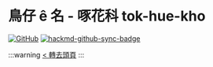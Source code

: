 # 鳥仔 ê 名 - 啄花科 tok-hue-kho

[![GitHub](https://img.shields.io/badge/GitHub-black?logo=github)](https://github.com/siansiansu/tsiau-a-e-mia)
[![hackmd-github-sync-badge](https://hackmd.io/8v0bPYSfTviSYzohUdQgPg/badge)](https://hackmd.io/8v0bPYSfTviSYzohUdQgPg)

:::warning
[< 轉去頭頁](https://hackmd.io/@siansiansu/Hy4VzNvha)
:::
